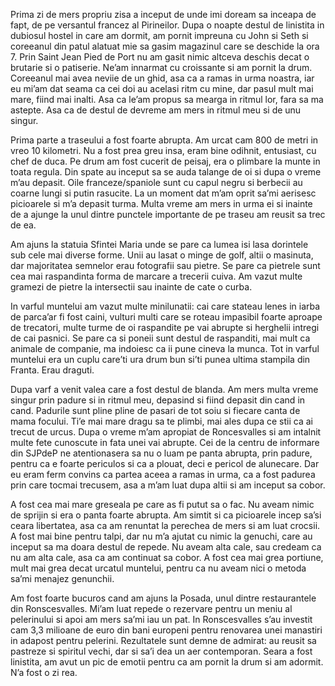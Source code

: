 Prima zi de mers propriu zisa a inceput de unde imi doream sa inceapa de fapt, de pe versantul francez al Pirineilor. Dupa o noapte destul de linistita in dubiosul hostel in care am dormit, am pornit impreuna cu John si Seth si coreeanul din patul alatuat mie sa gasim magazinul care se deschide la ora 7. Prin Saint Jean Pied de Port nu am gasit nimic altceva deschis decat o brutarie si o patiserie. Ne’am innarmat cu croissante si am pornit la drum. Coreeanul mai avea neviie de un ghid, asa ca a ramas in urma noastra, iar eu mi’am dat seama ca cei doi au acelasi ritm cu mine, dar pasul mult mai mare, fiind mai inalti. Asa ca le’am propus sa mearga in ritmul lor, fara sa ma astepte. Asa ca de destul de devreme am mers in ritmul meu si de unu singur.

Prima parte a traseului a fost foarte abrupta. Am urcat cam 800 de metri in vreo 10 kilometri. Nu a fost prea greu insa, eram bine odihnit, entusiast, cu chef de duca. Pe drum am fost cucerit de peisaj, era o plimbare la munte in toata regula. Din spate au inceput sa se auda talange de oi si dupa o vreme m’au depasit. Oile franceze/spaniole sunt cu capul negru si berbecii au coarne lungi si putin rasucite. La un moment dat m’am oprit sa’mi aerisesc picioarele si m’a depasit turma. Multa vreme am mers in urma ei si inainte de a ajunge la unul dintre punctele importante de pe traseu am reusit sa trec de ea.

Am ajuns la statuia Sfintei Maria unde se pare ca lumea isi lasa dorintele sub cele mai diverse forme. Unii au lasat o minge de golf, altii o masinuta, dar majoritatea semnelor erau fotografii sau pietre. Se pare ca pietrele sunt cea mai raspandinta forma de marcare a trecerii cuiva. Am vazut multe gramezi de pietre la intersectii sau inainte de cate o curba.

In varful muntelui am vazut multe minilunatii: cai care stateau lenes in iarba de parca’ar fi fost caini, vulturi multi care se roteau impasibil foarte aproape de trecatori, multe turme de oi raspandite pe vai abrupte si herghelii intregi de cai pasnici. Se pare ca si poneii sunt destul de raspanditi, mai mult ca animale de companie, ma indoiesc ca ii pune cineva la munca. Tot in varful muntelui era un cuplu care’ti ura drum bun si’ti punea ultima stampila din Franta. Erau draguti.

Dupa varf a venit valea care a fost destul de blanda. Am mers multa vreme singur prin padure si in ritmul meu, depasind si fiind depasit din cand in cand. Padurile sunt pline pline de pasari de tot soiu si fiecare canta de mama focului. Ti’e mai mare dragu sa te plimbi, mai ales dupa ce stii ca ai trecut de urcus. Dupa o vreme m’am apropiat de Roncesvalles si am intalnit multe fete cunoscute in fata unei vai abrupte. Cei de la centru de informare din SJPdeP ne atentionasera sa nu o luam pe panta abrupta, prin padure, pentru ca e foarte periculos si ca a plouat, deci e pericol de alunecare. Dar eu eram ferm convins ca partea aceea a ramas in urma, ca a fost padurea prin care tocmai trecusem, asa a m’am luat dupa altii si am inceput sa cobor.

A fost cea mai mare greseala pe care as fi putut sa o fac. Nu aveam nimic de sprijin si era o panta foarte abrupta. Am simtit si ca picioarele incep sa’si ceara libertatea, asa ca am renuntat la perechea de mers si am luat crocsii. A fost mai bine pentru talpi, dar nu m’a ajutat cu nimic la genuchi, care au inceput sa ma doara destul de repede. Nu aveam alta cale, sau credeam ca nu am alta cale, asa ca am continuat sa cobor. A fost cea mai grea portiune, mult mai grea decat urcatul muntelui, pentru ca nu aveam nici o metoda sa’mi menajez genunchii.

Am fost foarte bucuros cand am ajuns la Posada, unul dintre restaurantele din Ronscesvalles. Mi’am luat repede o rezervare pentru un meniu al pelerinului si apoi am mers sa’mi iau un pat. In Ronscesvalles s’au investit cam 3,3 milioane de euro din bani europeni pentru renovarea unei manastiri in adapost pentru pelerini. Rezultatele sunt demne de admirat: au reusit sa pastreze si spiritul vechi, dar si sa’i dea un aer contemporan. Seara a fost linistita, am avut un pic de emotii pentru ca am pornit la drum si am adormit. N’a fost o zi rea.